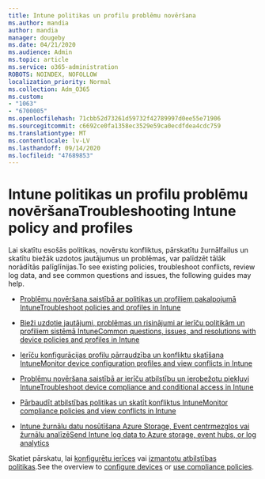 ```yaml
---
title: Intune politikas un profilu problēmu novēršana
ms.author: mandia
author: mandia
manager: dougeby
ms.date: 04/21/2020
ms.audience: Admin
ms.topic: article
ms.service: o365-administration
ROBOTS: NOINDEX, NOFOLLOW
localization_priority: Normal
ms.collection: Adm_O365
ms.custom:
- "1063"
- "6700005"
ms.openlocfilehash: 71cbb52d73261d59732f42789997d0ee55e71906
ms.sourcegitcommit: c6692ce0fa1358ec3529e59ca0ecdfdea4cdc759
ms.translationtype: MT
ms.contentlocale: lv-LV
ms.lasthandoff: 09/14/2020
ms.locfileid: "47689853"
---
```

# <a name="troubleshooting-intune-policy-and-profiles"></a><span data-ttu-id="e9a2a-102">Intune politikas un profilu problēmu novēršana</span><span class="sxs-lookup"><span data-stu-id="e9a2a-102">Troubleshooting Intune policy and profiles</span></span>

<span data-ttu-id="e9a2a-103">Lai skatītu esošās politikas, novērstu konfliktus, pārskatītu žurnālfailus un skatītu biežāk uzdotos jautājumus un problēmas, var palīdzēt tālāk norādītās palīglīnijas.</span><span class="sxs-lookup"><span data-stu-id="e9a2a-103">To see existing policies, troubleshoot conflicts, review log data, and see common questions and issues, the following guides may help.</span></span>

- [<span data-ttu-id="e9a2a-104">Problēmu novēršana saistībā ar politikas un profiliem pakalpojumā Intune</span><span class="sxs-lookup"><span data-stu-id="e9a2a-104">Troubleshoot policies and profiles in Intune</span></span>](https://docs.microsoft.com/mem/intune/configuration/troubleshoot-policies-in-microsoft-intune)

- [<span data-ttu-id="e9a2a-105">Bieži uzdotie jautājumi, problēmas un risinājumi ar ierīču politikām un profiliem sistēmā Intune</span><span class="sxs-lookup"><span data-stu-id="e9a2a-105">Common questions, issues, and resolutions with device policies and profiles in Intune</span></span>](https://docs.microsoft.com/intune/device-profile-troubleshoot)

- [<span data-ttu-id="e9a2a-106">Ierīču konfigurācijas profilu pārraudzība un konfliktu skatīšana Intune</span><span class="sxs-lookup"><span data-stu-id="e9a2a-106">Monitor device configuration profiles and view conflicts in Intune</span></span>](https://docs.microsoft.com/intune/device-profile-monitor)

- [<span data-ttu-id="e9a2a-107">Problēmu novēršana saistībā ar ierīču atbilstību un ierobežotu piekļuvi Intune</span><span class="sxs-lookup"><span data-stu-id="e9a2a-107">Troubleshoot device compliance and conditional access in Intune</span></span>](https://docs.microsoft.com/intune/troubleshoot-conditional-access)

- [<span data-ttu-id="e9a2a-108">Pārbaudīt atbilstības politikas un skatīt konfliktus Intune</span><span class="sxs-lookup"><span data-stu-id="e9a2a-108">Monitor compliance policies and view conflicts in Intune</span></span>](https://docs.microsoft.com/intune/compliance-policy-monitor)

- [<span data-ttu-id="e9a2a-109">Intune žurnālu datu nosūtīšana Azure Storage, Event centrmezglos vai žurnālu analīzē</span><span class="sxs-lookup"><span data-stu-id="e9a2a-109">Send Intune log data to Azure storage, event hubs, or log analytics</span></span>](https://docs.microsoft.com/intune/review-logs-using-azure-monitor)

<span data-ttu-id="e9a2a-110">Skatiet pārskatu, lai [konfigurētu ierīces](https://docs.microsoft.com/intune/device-profiles) vai [izmantotu atbilstības politikas](https://docs.microsoft.com/intune/device-compliance-get-started).</span><span class="sxs-lookup"><span data-stu-id="e9a2a-110">See the overview to [configure devices](https://docs.microsoft.com/intune/device-profiles) or [use compliance policies](https://docs.microsoft.com/intune/device-compliance-get-started).</span></span>